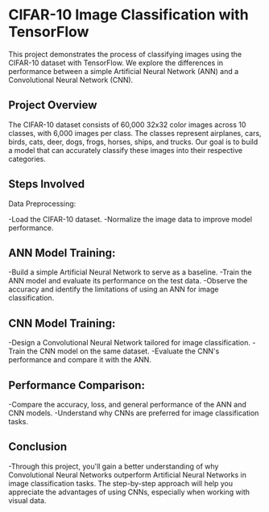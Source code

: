 # CIFAR-10 Image Classification with TensorFlow
This project demonstrates the process of classifying images using the CIFAR-10 dataset with TensorFlow. We explore the differences in performance between a simple Artificial Neural Network (ANN) and a Convolutional Neural Network (CNN).

## Project Overview
The CIFAR-10 dataset consists of 60,000 32x32 color images across 10 classes, with 6,000 images per class. The classes represent airplanes, cars, birds, cats, deer, dogs, frogs, horses, ships, and trucks. Our goal is to build a model that can accurately classify these images into their respective categories.

## Steps Involved
Data Preprocessing:

-Load the CIFAR-10 dataset.
-Normalize the image data to improve model performance.
## ANN Model Training:

-Build a simple Artificial Neural Network to serve as a baseline.
-Train the ANN model and evaluate its performance on the test data.
-Observe the accuracy and identify the limitations of using an ANN for image classification.
## CNN Model Training:

-Design a Convolutional Neural Network tailored for image classification.
-Train the CNN model on the same dataset.
-Evaluate the CNN's performance and compare it with the ANN.
## Performance Comparison:

-Compare the accuracy, loss, and general performance of the ANN and CNN models.
-Understand why CNNs are preferred for image classification tasks.
## Conclusion
-Through this project, you'll gain a better understanding of why Convolutional Neural Networks outperform Artificial Neural Networks in image classification tasks. The step-by-step approach will help you appreciate the advantages of using CNNs, especially when working with visual data.

